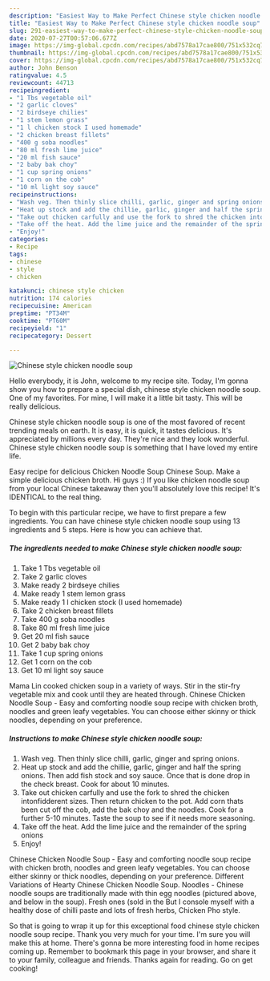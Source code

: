 ```yaml
---
description: "Easiest Way to Make Perfect Chinese style chicken noodle soup"
title: "Easiest Way to Make Perfect Chinese style chicken noodle soup"
slug: 291-easiest-way-to-make-perfect-chinese-style-chicken-noodle-soup
date: 2020-07-27T00:57:06.677Z
image: https://img-global.cpcdn.com/recipes/abd7578a17cae800/751x532cq70/chinese-style-chicken-noodle-soup-recipe-main-photo.jpg
thumbnail: https://img-global.cpcdn.com/recipes/abd7578a17cae800/751x532cq70/chinese-style-chicken-noodle-soup-recipe-main-photo.jpg
cover: https://img-global.cpcdn.com/recipes/abd7578a17cae800/751x532cq70/chinese-style-chicken-noodle-soup-recipe-main-photo.jpg
author: John Benson
ratingvalue: 4.5
reviewcount: 44713
recipeingredient:
- "1 Tbs vegetable oil"
- "2 garlic cloves"
- "2 birdseye chilies"
- "1 stem lemon grass"
- "1 l chicken stock I used homemade"
- "2 chicken breast fillets"
- "400 g soba noodles"
- "80 ml fresh lime juice"
- "20 ml fish sauce"
- "2 baby bak choy"
- "1 cup spring onions"
- "1 corn on the cob"
- "10 ml light soy sauce"
recipeinstructions:
- "Wash veg. Then thinly slice chilli, garlic, ginger and spring onions."
- "Heat up stock and add the chillie, garlic, ginger and half the spring onions. Then add fish stock and soy sauce. Once that is done drop in the check breast. Cook for about 10 minutes."
- "Take out chicken carfully and use the fork to shred the chicken intonfidderent sizes. Then return chicken to the pot. Add corn thats been cut off the cob, add the bak choy and the noodles. Cook for a further 5-10 minutes. Taste the soup to see if it needs more seasoning."
- "Take off the heat. Add the lime juice and the remainder of the spring onions"
- "Enjoy!"
categories:
- Recipe
tags:
- chinese
- style
- chicken

katakunci: chinese style chicken 
nutrition: 174 calories
recipecuisine: American
preptime: "PT34M"
cooktime: "PT60M"
recipeyield: "1"
recipecategory: Dessert

---
```



![Chinese style chicken noodle soup](https://img-global.cpcdn.com/recipes/abd7578a17cae800/751x532cq70/chinese-style-chicken-noodle-soup-recipe-main-photo.jpg)

Hello everybody, it is John, welcome to my recipe site. Today, I'm gonna show you how to prepare a special dish, chinese style chicken noodle soup. One of my favorites. For mine, I will make it a little bit tasty. This will be really delicious.

Chinese style chicken noodle soup is one of the most favored of recent trending meals on earth. It is easy, it is quick, it tastes delicious. It's appreciated by millions every day. They're nice and they look wonderful. Chinese style chicken noodle soup is something that I have loved my entire life.

Easy recipe for delicious Chicken Noodle Soup Chinese Soup. Make a simple delicious chicken broth. Hi guys :) If you like chicken noodle soup from your local Chinese takeaway then you&#39;ll absolutely love this recipe! It&#39;s IDENTICAL to the real thing.


To begin with this particular recipe, we have to first prepare a few ingredients. You can have chinese style chicken noodle soup using 13 ingredients and 5 steps. Here is how you can achieve that.

<!--inarticleads1-->

##### The ingredients needed to make Chinese style chicken noodle soup:

1. Take 1 Tbs vegetable oil
1. Take 2 garlic cloves
1. Make ready 2 birdseye chilies
1. Make ready 1 stem lemon grass
1. Make ready 1 l chicken stock (I used homemade)
1. Take 2 chicken breast fillets
1. Take 400 g soba noodles
1. Take 80 ml fresh lime juice
1. Get 20 ml fish sauce
1. Get 2 baby bak choy
1. Take 1 cup spring onions
1. Get 1 corn on the cob
1. Get 10 ml light soy sauce


Mama Lin cooked chicken soup in a variety of ways. Stir in the stir-fry vegetable mix and cook until they are heated through. Chinese Chicken Noodle Soup - Easy and comforting noodle soup recipe with chicken broth, noodles and green leafy vegetables. You can choose either skinny or thick noodles, depending on your preference. 

<!--inarticleads2-->

##### Instructions to make Chinese style chicken noodle soup:

1. Wash veg. Then thinly slice chilli, garlic, ginger and spring onions.
1. Heat up stock and add the chillie, garlic, ginger and half the spring onions. Then add fish stock and soy sauce. Once that is done drop in the check breast. Cook for about 10 minutes.
1. Take out chicken carfully and use the fork to shred the chicken intonfidderent sizes. Then return chicken to the pot. Add corn thats been cut off the cob, add the bak choy and the noodles. Cook for a further 5-10 minutes. Taste the soup to see if it needs more seasoning.
1. Take off the heat. Add the lime juice and the remainder of the spring onions
1. Enjoy!


Chinese Chicken Noodle Soup - Easy and comforting noodle soup recipe with chicken broth, noodles and green leafy vegetables. You can choose either skinny or thick noodles, depending on your preference. Different Variations of Hearty Chinese Chicken Noodle Soup. Noodles - Chinese noodle soups are traditionally made with thin egg noodles (pictured above, and below in the soup). Fresh ones (sold in the But I console myself with a healthy dose of chilli paste and lots of fresh herbs, Chicken Pho style. 

So that is going to wrap it up for this exceptional food chinese style chicken noodle soup recipe. Thank you very much for your time. I'm sure you will make this at home. There's gonna be more interesting food in home recipes coming up. Remember to bookmark this page in your browser, and share it to your family, colleague and friends. Thanks again for reading. Go on get cooking!
